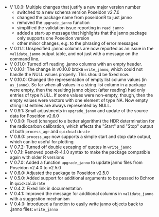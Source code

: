 - V 1.0.0: Multiple changes that justify a new major version number
  - switched to a new schema version Poseidon v2.7.0
  - changed the package name from poseidonR to just janno
  - removed the `upgrade_janno` function
  - simplified the validation issue reporting in `read_janno`
  - added a start-up message that highlights that the janno package only supports one Poseidon version
  - other minor changes, e.g. to the phrasing of error messages
- V 0.11.1: Unspecified .janno columns are now reported as an issue in the `validate_janno` output table, and not just with a message on the command line.
- V 0.11.0: Turned off reading .janno columns with an empty header.
- V 0.10.1: The change in v0.10.0 broke `write_janno`, which could not handle the NULL values properly. This should be fixed now.
- V 0.10.0: Changed the representation of empty list column values (in `as_janno`). So far when all values in a string list column in a package were empty, then the resulting janno object (after reading) had only entries of type NULL. If some values were non-empty, though, then the empty values were vectors with one element of type NA. Now empty string list entries are always represented by NULL.
- V 0.9.1: Small adjustments in `upgrade_janno` and update of the source data for Poseidon v2.6.0
- V 0.9.0: Fixed (changed to a better algorithm) the HDR determination for the radiocarbon calibration, which effects the "Start" and "Stop" output of both `process_age` and `quickcalibrate`
- V 0.8.0: `process_age` now supports a simple start and stop date output, which can be useful for plotting
- V 0.7.2: Turned off double escaping of quotes in `write_janno`
- V 0.7.1: Removed post-R-4.1.0 syntax to make the package compatible again with older R versions
- V 0.7.0: Added a function `upgrade_janno` to update janno files from Poseidon v2.4.0 to v2.5.0
- V 0.6.0: Adjusted the package to Poseidon v2.5.0
- V 0.5.0: Added support for additional arguments to be passed to Bchron in `quickcalibrate`
- V 0.4.2: Fixed link in documentation
- V 0.4.1: Improved the message for additional columns in `validate_janno` with a suggestion mechanism
- V 0.4.0: Introduced a function to easily write janno objects back to .janno files: `write_janno`